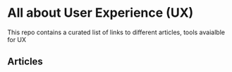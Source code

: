 # All about User Experience (UX)

This repo contains a curated list of links to different articles, tools avaialble for UX

## Articles
